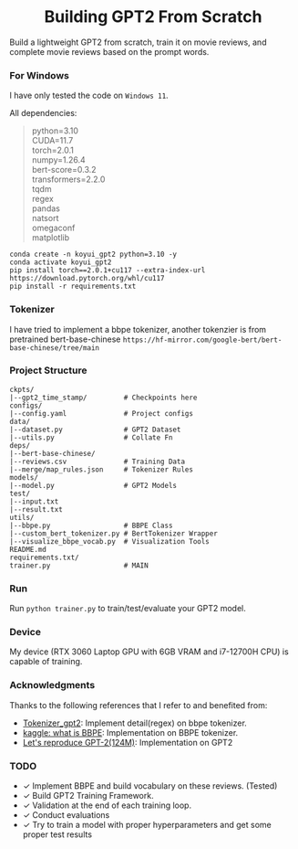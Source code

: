 <h1 align="center">Building GPT2 From Scratch</h1>

Build a lightweight GPT2 from scratch, train it on movie reviews, and complete movie reviews based on the prompt words.

### For Windows
I have only tested the code on ``Windows 11``.

All dependencies:
> python=3.10      
> CUDA=11.7     
> torch=2.0.1       
> numpy=1.26.4     
> bert-score=0.3.2         
> transformers=2.2.0           
> tqdm  
> regex      
> pandas        
> natsort       
> omegaconf         
> matplotlib
```
conda create -n koyui_gpt2 python=3.10 -y
conda activate koyui_gpt2
pip install torch==2.0.1+cu117 --extra-index-url https://download.pytorch.org/whl/cu117
pip install -r requirements.txt
```

### Tokenizer
I have tried to implement a bbpe tokenizer, another tokenzier is from pretrained bert-base-chinese `https://hf-mirror.com/google-bert/bert-base-chinese/tree/main`

### Project Structure
```
ckpts/
|--gpt2_time_stamp/         # Checkpoints here
configs/
|--config.yaml              # Project configs
data/
|--dataset.py               # GPT2 Dataset
|--utils.py                 # Collate Fn
deps/
|--bert-base-chinese/
|--reviews.csv              # Training Data
|--merge/map_rules.json     # Tokenizer Rules
models/
|--model.py                 # GPT2 Models
test/
|--input.txt
|--result.txt
utils/
|--bbpe.py                  # BBPE Class
|--custom_bert_tokenizer.py # BertTokenizer Wrapper
|--visualize_bbpe_vocab.py  # Visualization Tools
README.md
requirements.txt/
trainer.py                  # MAIN
```

### Run
Run `python trainer.py` to train/test/evaluate your GPT2 model.

### Device
My device (RTX 3060 Laptop GPU with 6GB VRAM and i7-12700H CPU) is capable of training.

### Acknowledgments

Thanks to the following references that I refer to and benefited from:
- [Tokenizer_gpt2](https://github.com/huggingface/transformers/blob/main/src/transformers/models/gpt2/tokenization_gpt2.py): Implement detail(regex) on bbpe tokenizer.
- [kaggle: what is BBPE](https://www.kaggle.com/code/binfeng2021/what-is-bbpe-tokenizer-behind-llms): Implementation on BBPE tokenizer.
- [Let's reproduce GPT-2(124M)](https://www.youtube.com/watch?v=l8pRSuU81PU&t=3870s): Implementation on GPT2

### TODO
- ✓ Implement BBPE and build vocabulary on these reviews. (Tested)
- ✓ Build GPT2 Training Framework.
- ✓ Validation at the end of each training loop.
- ✓ Conduct evaluations
- ✓ Try to train a model with proper hyperparameters and get some proper test results